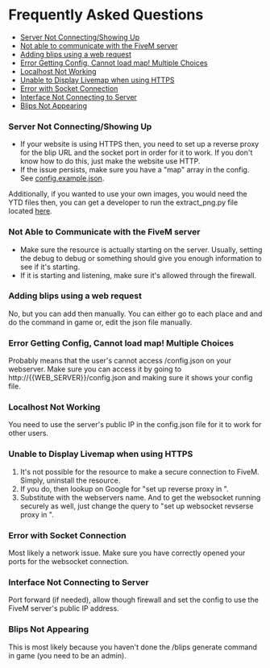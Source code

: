 # Frequently Asked Questions

- [Server Not Connecting/Showing Up](#server-not-connectingshowing-up)
- [Not able to communicate with the FiveM server](#not-able-to-communicate-with-the-fivem-server)
- [Adding blips using a web request](#adding-blips-using-a-web-request)
- [Error Getting Config, Cannot load map! Multiple Choices](#error-getting-config-cannot-load-map-multiple-choices)
- [Localhost Not Working](#localhost-not-working)
- [Unable to Display Livemap when using HTTPS](#unable-to-display-livemap-when-using-https)
- [Error with Socket Connection](#error-with-socket-connection)
- [Interface Not Connecting to Server](#interface-not-connecting-to-server)
- [Blips Not Appearing](#blips-not-appearing)


### Server Not Connecting/Showing Up

- If your website is using HTTPS then, you need to set up a reverse proxy for the blip URL and the socket port in order for it to work.
If you don't know how to do this, just make the website use HTTP. 
- If the issue persists, make sure you have a "map" array in the config. See [config.example.json](https://github.com/TGRHavoc/live_map-interface/blob/master/config.example.json).

Additionally, if you wanted to use your own images, you would need the YTD files then, you can get a developer to run the extract_png.py file located [here](https://github.com/TGRHavoc/live_map-interface/tree/master/images/tiles).

### Not Able to Communicate with the FiveM server 

- Make sure the resource is actually starting on the server. Usually, setting the debug to debug or something should give you enough information to see if it's starting.
- If it is starting and listening, make sure it's allowed through the firewall.

### Adding blips using a web request

No, but you can add then manually. You can either go to each place and and do the command in game or, edit the json file manually.

### Error Getting Config, Cannot load map! Multiple Choices

Probably means that the user's cannot access /config.json on your webserver.
Make sure you can access it by going to http://{{WEB_SERVER}}/config.json and making sure it shows your config file.

### Localhost Not Working

You need to use the server's public IP in the config.json file for it to work for other users.

### Unable to Display Livemap when using HTTPS

1. It's not possible for the resource to make a secure connection to FiveM. Simply, uninstall the resource. 
2. If you do, then lookup on Google for "set up reverse proxy in <webserver>". 
3. Substitute with the webservers name. And to get the websocket running securely as well, just change the query to "set up websocket revserse proxy in <webserver>".

### Error with Socket Connection

Most likely a network issue. Make sure you have correctly opened your ports for the websocket connection. 

### Interface Not Connecting to Server

Port forward (if needed), allow though firewall and set the config to use the FiveM server's public IP address.

### Blips Not Appearing

This is most likely because you haven't done the /blips generate command in game (you need to be an admin).







    

